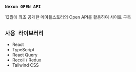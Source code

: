 ### `Nexon OPEN API`

12월에 최초 공개한 메이플스토리의 Open API를 활용하여
사이트 구축

## `사용 라이브러리`
- React
- TypeScript
- React Query
- Recoil / Redux
- Tailwind CSS